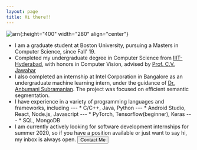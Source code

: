 ```yaml
---
layout: page
title: Hi there!!
---
```


![arn](./assets/img/arn.jpg){:height="400" width="280" align="center"}

* I am a graduate student at Boston University, pursuing a Masters in Computer Science, since Fall' 19.
* Completed my undergraduate degree in Computer Science from <a href="https://iiit.ac.in">IIIT-Hyderabad</a>, with honors in Computer Vision, advised by <a href="https://faculty.iiit.ac.in/~jawahar/">Prof. C.V. Jawahar</a>
* I also completed an internship at Intel Corporation in Bangalore as an undergraduate machine learning intern, under the guidance of <a href="https://www.intel.ai/bio/anbumani-subramanian/#gs.0j8iy7">Dr. Anbumani Subramanian</a>. The project was focused on efficient semantic segmentation.
* I have experience in a variety of programming languages and frameworks, including
--- * C/C++, Java, Python
--- * Android Studio, React, Node.js, Javascript
--- * PyTorch, Tensorflow(beginner), Keras
--- * SQL, MongoDB
* I am currently actively looking for software development internships for summer 2020, so if you have a position available or just want to say hi, my inbox is always open.
<button onclick="window.location.href = 'mailto:aaronjacobmscs@gmail.com';">Contact Me</button>